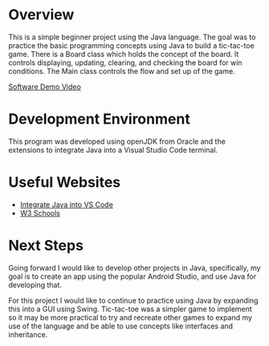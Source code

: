# Overview

<!-- {Important! Do not say in this section that this is college assignment. Talk about what you are trying to accomplish as a software engineer to further your learning.} -->

This is a simple beginner project using the Java language. The goal was to practice the basic programming concepts using Java to build a tic-tac-toe game. There is a Board class which holds the concept of the board. It controls displaying, updating, clearing, and checking the board for win conditions. The Main class controls the flow and set up of the game.

<!-- {Provide a description of the software that you wrote to demonstrate the Java language.} -->

<!-- {Describe your purpose for writing this software.} -->

<!-- {Provide a link to your YouTube demonstration. It should be a 4-5 minute demo of the software running and a walkthrough of the code. Focus should be on sharing what you learned about the language syntax.} -->

[Software Demo Video](http://youtube.link.goes.here)

# Development Environment

<!-- {Describe the tools that you used to develop the software} -->

<!-- {Describe the programming language that you used and any libraries.} -->

This program was developed using openJDK from Oracle and the extensions to integrate Java into a Visual Studio Code terminal.

# Useful Websites

<!-- {Make a list of websites that you found helpful in this project} -->

- [Integrate Java into VS Code](https://code.visualstudio.com/docs/languages/java)
- [W3 Schools](https://www.w3schools.com/java/)

# Next Steps

<!-- {Make a list of things that you need to fix, improve, and add in the future.} -->

Going forward I would like to develop other projects in Java, specifically, my goal is to create an app using the popular Android Studio, and use Java for developing that.

For this project I would like to continue to practice using Java by expanding this into a GUI using Swing. Tic-tac-toe was a simpler game to implement so it may be more practical to try and recreate other games to expand my use of the language and be able to use concepts like interfaces and inheritance.
